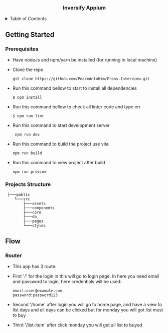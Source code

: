 <a name="readme-top"></a>

<!-- PROJECT LOGO -->
<br />
<div align="center">

<h3 align="center">Inversify Appium</h3>

</div>

<!-- TABLE OF CONTENTS -->
<details>
  <summary>Table of Contents</summary>
  <ol>
    <li>
      <a href="#getting-started">Getting Started</a>
      <ul>
        <li><a href="#prerequisites">Prerequisites</a></li>
        <li><a href="#projects-structure">Projects structure</a></li>
      </ul>
    </li>
    <li>
      <a href="#flow">Flow</a>
         <ul>
            <li>
               <a href="router">Router</a>
            </li>
         </ul>
    </li>
  </ol>
</details>

<!-- ABOUT THE PROJECT -->

<!-- GETTING STARTED -->

## Getting Started

### Prerequisites

- Have nodeJs and npm/yarn be installed (for running in local machine)

- Clone the repo
  ```
  git clone https://github.com/PeaceAntoHim/Frans-Interview.git
  ```

- Run this command bellow to start to install all dependencies

  ```
  $ npm install
  ```

- Run this command bellow to check all linter code and type err
   ```
   $ npm run lint
   ```

- Run this command to start development server
  ```
   npm run dev
  ```

- Run this command to build the project use vite
  ```
  npm run build
  ```

- Run this command to view project after build
   ```
   npm run preview
   ```

### Projects Structure
```
 ├───public
    └───src
        ├───assets
        ├───components
        ├───core
        ├───db
        ├───pages
        └───styles
```

## Flow

### Router

- This app has 3 route:
  
- First '/' for the login in this will go to login page. In here you need email and password to login, here credentials will be used:
  ```
  email:user@example.com
  password:password123
  ```

- Second '/home' after login you will go to home page, and have a view to list days and all days can be clicked but for monday you will got list must to buy

- Third '/list-item' after click monday you will get all list to buyed


